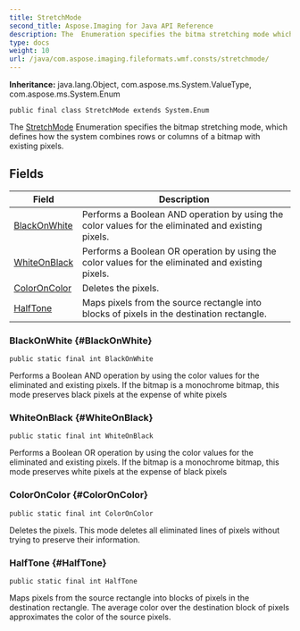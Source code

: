 ```yaml
---
title: StretchMode
second_title: Aspose.Imaging for Java API Reference
description: The  Enumeration specifies the bitma stretching mode which defines how the system combines rows or columns of a bitmap with existing pixels.
type: docs
weight: 10
url: /java/com.aspose.imaging.fileformats.wmf.consts/stretchmode/
---
```

**Inheritance:**
java.lang.Object, com.aspose.ms.System.ValueType, com.aspose.ms.System.Enum
```
public final class StretchMode extends System.Enum
```

The [StretchMode](../../com.aspose.imaging.fileformats.wmf.consts/stretchmode) Enumeration specifies the bitmap stretching mode, which defines how the system combines rows or columns of a bitmap with existing pixels.
## Fields

| Field | Description |
| --- | --- |
| [BlackOnWhite](#BlackOnWhite) | Performs a Boolean AND operation by using the color values for the eliminated and existing pixels. |
| [WhiteOnBlack](#WhiteOnBlack) | Performs a Boolean OR operation by using the color values for the eliminated and existing pixels. |
| [ColorOnColor](#ColorOnColor) | Deletes the pixels. |
| [HalfTone](#HalfTone) | Maps pixels from the source rectangle into blocks of pixels in the destination rectangle. |
### BlackOnWhite {#BlackOnWhite}
```
public static final int BlackOnWhite
```


Performs a Boolean AND operation by using the color values for the eliminated and existing pixels. If the bitmap is a monochrome bitmap, this mode preserves black pixels at the expense of white pixels

### WhiteOnBlack {#WhiteOnBlack}
```
public static final int WhiteOnBlack
```


Performs a Boolean OR operation by using the color values for the eliminated and existing pixels. If the bitmap is a monochrome bitmap, this mode preserves white pixels at the expense of black pixels

### ColorOnColor {#ColorOnColor}
```
public static final int ColorOnColor
```


Deletes the pixels. This mode deletes all eliminated lines of pixels without trying to preserve their information.

### HalfTone {#HalfTone}
```
public static final int HalfTone
```


Maps pixels from the source rectangle into blocks of pixels in the destination rectangle. The average color over the destination block of pixels approximates the color of the source pixels.

